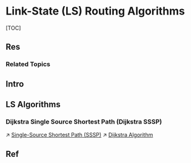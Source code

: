 # Link-State (LS) Routing Algorithms

[TOC]



## Res
### Related Topics



## Intro



## LS Algorithms
### Dijkstra Single Source Shortest Path (Dijkstra SSSP)
↗ [Single-Source Shortest Path (SSSP)](../../../../../../../🧙‍♂️%20Algorithm%20&%20Data%20Structure/Classic%20Algorithms%20by%20Problems%20&%20Contexts/🦜%20Programming%20Implementation%20of%20Math%20Problems/Graphs%20(and%20Trees)%20Problems/Shortest%20Path%20Problem/Single-Source%20Shortest%20Path%20(SSSP)/Single-Source%20Shortest%20Path%20(SSSP).md)
↗ [Dijkstra Algorithm](../../../../../../../🧙‍♂️%20Algorithm%20&%20Data%20Structure/Classic%20Algorithms%20by%20Problems%20&%20Contexts/🦜%20Programming%20Implementation%20of%20Math%20Problems/Graphs%20(and%20Trees)%20Problems/Shortest%20Path%20Problem/Single-Source%20Shortest%20Path%20(SSSP)/Dijkstra%20Algorithm.md)



## Ref


